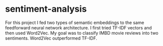 # sentiment-analysis


For this project I fed two types of semantic embeddings to the same feedforward neural network architecture. I first tried TF-IDF vectors and then used Word2Vec. My goal was to classify IMBD movie reviews into two sentiments. Word2Vec outperformed TF-IDF.
